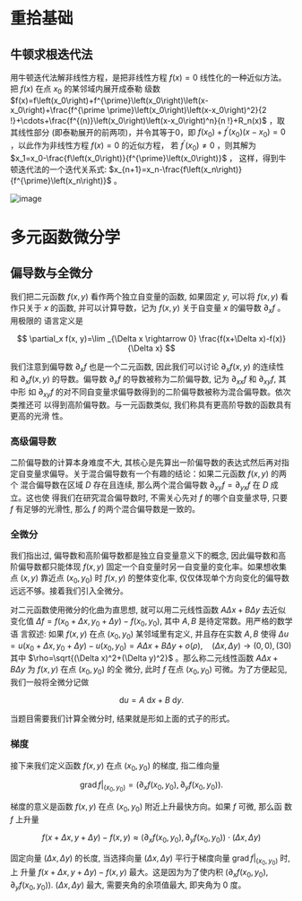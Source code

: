 # 重拾基础
## 牛顿求根迭代法
用牛顿迭代法解非线性方程，是把非线性方程 $f(x)=0$ 线性化的一种近似方法。把 $f(x)$ 在点 $x_0$ 的某邻域内展开成泰勒 级数 $f(x)=f\left(x_0\right)+f^{\prime}\left(x_0\right)\left(x-x_0\right)+\frac{f^{\prime \prime}\left(x_0\right)\left(x-x_0\right)^2}{2 !}+\cdots+\frac{f^{(n)}\left(x_0\right)\left(x-x_0\right)^n}{n !}+R_n(x)$ ，取其线性部分 (即泰勒展开的前两项)，并令其等于0，即 $f\left(x_0\right)+f^{\prime}\left(x_0\right)\left(x-x_0\right)=0$ ，以此作为非线性方程 $f(x)=0$ 的近似方程， 若 $f^{\prime}\left(x_0\right) \neq 0$ ，则其解为 $x_1=x_0-\frac{f\left(x_0\right)}{f^{\prime}\left(x_0\right)}$ ， 这样，得到牛顿迭代法的一个迭代关系式: $x_{n+1}=x_n-\frac{f\left(x_n\right)}{f^{\prime}\left(x_n\right)}$ 。

![image](https://user-images.githubusercontent.com/111955215/199713255-519acf4e-8fc7-4308-a4e9-d8948078911f.png)

# 多元函数微分学
## 偏导数与全微分
我们把二元函数 $f(x, y)$ 看作两个独立自变量的函数, 如果固定 $y$, 可以将 $f(x, y)$ 看 作只关于 $x$ 的函数, 并可以计算导数，记为 $f(x, y)$ 关于自变量 $x$ 的偏导数 $\partial_x f$ 。用极限的 语言定义是

$$
\partial_x f(x, y)=\lim _{\Delta x \rightarrow 0} \frac{f(x+\Delta x)-f(x)}{\Delta x}
$$

我们注意到偏导数 $\partial_x f$ 也是一个二元函数, 因此我们可以讨论 $\partial_x f(x, y)$ 的连续性 和 $\partial_x f(x, y)$ 的导数。偏导数 $\partial_x f$ 的导数被称为二阶偏导数, 记为 $\partial_{x x} f$ 和 $\partial_{x y} f$, 其中形 如 $\partial_{x y} f$ 的对不同自变量求偏导数得到的二阶偏导数被称为混合偏导数。依次类推还可 以得到高阶偏导数。与一元函数类似, 我们称具有更高阶导数的函数具有更高的光滑 性。

### 高级偏导数
二阶偏导数的计算本身难度不大, 其核心是先算出一阶偏导数的表达式然后再对指定自变量求偏导。关于混合偏导数有一个有趣的结论：如果二元函数 $f(x, y)$ 的两个 混合偏导数在区域 $D$ 存在且连续, 那么两个混合偏导数 $\partial_{x y} f=\partial_{y x} f$ 在 $D$ 成立。这也使 得我们在研究混合偏导数时, 不需关心先对 $f$ 的哪个自变量求导, 只要 $f$ 有足够的光滑性, 那么 $f$ 的两个混合偏导数是一致的。

### 全微分
我们指出过, 偏导数和高阶偏导数都是独立自变量意义下的概念, 因此偏导数和高阶偏导数都只能体现 $f(x, y)$ 固定一个自变量时另一自变量的变化率。如果想收集点 $(x, y)$ 靠近点 $\left(x_0, y_0\right)$ 时 $f(x, y)$ 的整体变化率, 仅仅体现单个方向变化的偏导数远远不够。接着我们引入全微分。

对二元函数使用微分的化曲为直思想, 就可以用二元线性函数 $A \Delta x+B \Delta y$ 去近似 变化值 $\Delta f=f\left(x_0+\Delta x, y_0+\Delta y\right)-f\left(x_0, y_0\right)$, 其中 $A, B$ 是待定常数。用严格的数学语 言叙述: 如果 $f(x, y)$ 在点 $\left(x_0, y_0\right)$ 某邻域里有定义, 并且存在实数 $A, B$ 使得 $\Delta u=u\left(x_0+\Delta x, y_0+\Delta y\right)-u\left(x_0, y_0\right)=A \Delta x+B \Delta y+o(\rho), \quad(\Delta x, \Delta y) \rightarrow(0,0),(30)$ 其中 $\rho=\sqrt{(\Delta x)^2+(\Delta y)^2}$ 。那么称二元线性函数 $A \Delta x+B \Delta y$ 为 $f(x, y)$ 在点 $\left(x_0, y_0\right)$ 的全 微分, 此时 $f$ 在点 $\left(x_0, y_0\right)$ 可微。为了方便起见, 我们一般将全微分记做

$$
\mathrm{d} u=A \mathrm{~d} x+B \mathrm{~d} y .
$$

当题目需要我们计算全微分时, 结果就是形如上面的式子的形式。

### 梯度
接下来我们定义函数 $f(x, y)$ 在点 $\left(x_0, y_0\right)$ 的梯度, 指二维向量

$$
\left.\operatorname{grad} f\right|_{\left(x_0, y_0\right)}=\left(\partial_x f\left(x_0, y_0\right), \partial_y f\left(x_0, y_0\right)\right) .
$$

梯度的意义是函数 $f(x, y)$ 在点 $\left(x_0, y_0\right)$ 附近上升最快方向。如果 $f$ 可微, 那么函 数 $f$ 上升量

$$
f(x+\Delta x, y+\Delta y)-f(x, y) \approx\left(\partial_x f\left(x_0, y_0\right), \partial_y f\left(x_0, y_0\right)\right) \cdot(\Delta x, \Delta y)
$$

固定向量 $(\Delta x, \Delta y)$ 的长度, 当选择向量 $(\Delta x, \Delta y)$ 平行于梯度向量 $\left.\operatorname{grad} f\right|_{\left(x_0, y_0\right)}$ 时, 上 升量 $f(x+\Delta x, y+\Delta y)-f(x, y)$ 最大。这是因为为了使内积 $\left(\partial_x f\left(x_0, y_0\right), \partial_y f\left(x_0, y_0\right)\right)$. $(\Delta x, \Delta y)$ 最大, 需要夹角的余项值最大, 即夹角为 0 度。

